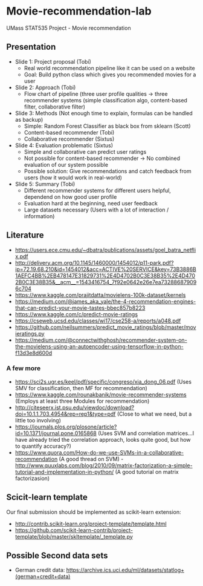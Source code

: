 # Movie-recommendation-lab
UMass STAT535 Project - Movie recommendation

## Presentation
- Slide 1: Project proposal (Tobi)
  - Real world recommendation pipeline like it can be used on a website
  - Goal: Build python class which gives you recommended movies for a user
- Slide 2: Approach (Tobi)
  - Flow chart of pipeline (three user profile qualities -> three recommender systems (simple classification algo, content-based filter, collaborative filter)
- Slide 3: Methods (Not enough time to explain, formulas can be handled as backup)
  - Simple: Random Forest Classifier as black box from sklearn (Scott)
  - Content-based recommender (Tobi)
  - Collaborative recommender (Sixtus)
- Slide 4: Evaluation problematic (Sixtus)
  - Simple and collaborative can predict user ratings
  - Not possible for content-based recommender -> No combined evaluation of our system possible
  - Possible solution: Give recommendations and catch feedback from users (how it would work in real-world)
- Slide 5: Summary (Tobi)
  - Different recommender systems for different users helpful, dependend on how good user profile
  - Evaluation hard at the beginning, need user feedback
  - Large datasets necessary (Users with a lot of interaction / information)


## Literature

- https://users.ece.cmu.edu/~dbatra/publications/assets/goel_batra_netflix.pdf
- http://delivery.acm.org/10.1145/1460000/1454012/p11-park.pdf?ip=72.19.68.210&id=1454012&acc=ACTIVE%20SERVICE&key=73B3886B1AEFC4BB%2EB478147E31829731%2E4D4702B0C3E38B35%2E4D4702B0C3E38B35&__acm__=1543416754_7f92e0642e26e7ea732886879096c704
- https://www.kaggle.com/prajitdatta/movielens-100k-dataset/kernels
- https://medium.com/@james_aka_yale/the-4-recommendation-engines-that-can-predict-your-movie-tastes-bbec857b8223
- https://www.kaggle.com/c/predict-movie-ratings
- https://cseweb.ucsd.edu/classes/wi17/cse258-a/reports/a048.pdf
- https://github.com/neilsummers/predict_movie_ratings/blob/master/movieratings.py
- https://medium.com/@connectwithghosh/recommender-system-on-the-movielens-using-an-autoencoder-using-tensorflow-in-python-f13d3e8d600d
### A few more
- https://sci2s.ugr.es/keel/pdf/specific/congreso/xia_dong_06.pdf (Uses SMV for classification, then MF for recommendation)
- https://www.kaggle.com/rounakbanik/movie-recommender-systems (Employs at least three Modules for recommendation)
- http://citeseerx.ist.psu.edu/viewdoc/download?doi=10.1.1.703.4954&rep=rep1&type=pdf (Close to what we need, but a little too involving)
- https://journals.plos.org/plosone/article?id=10.1371/journal.pone.0165868 (Uses SVM and correlation matrices...I have already tried the correlation approach, looks quite good, but how to quantify accuracy?)
- https://www.quora.com/How-do-we-use-SVMs-in-a-collaborative-recommendation (A good thread on SVM)
-http://www.quuxlabs.com/blog/2010/09/matrix-factorization-a-simple-tutorial-and-implementation-in-python/ (A good tutorial on matrix factorizasion)


## Scicit-learn template
Our final submission should be implemented as scikit-learn extension:

- http://contrib.scikit-learn.org/project-template/template.html
- https://github.com/scikit-learn-contrib/project-template/blob/master/skltemplate/_template.py


## Possible Second data sets
- German credit data: https://archive.ics.uci.edu/ml/datasets/statlog+(german+credit+data)
